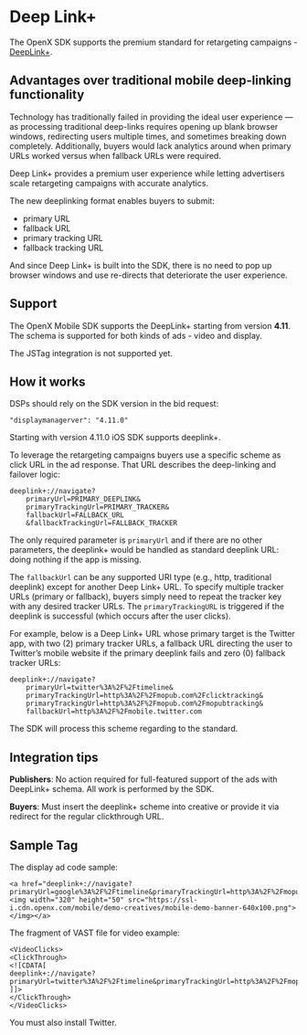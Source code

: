 # Deep Link+

The OpenX SDK supports the premium standard for retargeting campaigns - [DeepLink+](https://developers.mopub.com/dsps/ad-formats/deep-linking/).

## Advantages over traditional mobile deep-linking functionality

Technology has traditionally failed in providing the ideal user experience — as processing traditional deep-links requires opening up blank browser windows, redirecting users multiple times, and sometimes breaking down completely. Additionally, buyers would lack analytics around when primary URLs worked versus when fallback URLs were required.

Deep Link+ provides a premium user experience while letting advertisers scale retargeting campaigns with accurate analytics.

The new deeplinking format enables buyers to submit:

 * primary URL
 * fallback URL
 * primary tracking URL
 * fallback tracking URL

And since Deep Link+ is built into the SDK, there is no need to pop up browser windows and use re-directs that deteriorate the user experience.

## Support

The OpenX Mobile SDK supports the DeepLink+ starting from version **4.11**. The schema is supported for both kinds of ads - video and display.

The JSTag integration is not supported yet.


## How it works


DSPs should rely on the SDK version in the bid request:
```
"displaymanagerver": "4.11.0"
```

Starting with version 4.11.0 iOS SDK supports deeplink+.

To leverage the retargeting campaigns buyers use a specific scheme as click URL in the ad response. That URL describes the deep-linking and failover logic:

```
deeplink+://navigate?
    primaryUrl=PRIMARY_DEEPLINK&
    primaryTrackingUrl=PRIMARY_TRACKER&
    fallbackUrl=FALLBACK_URL
    &fallbackTrackingUrl=FALLBACK_TRACKER
```

The only required parameter is `primaryUrl` and if there are no other parameters, the deeplink+ would be handled as standard deeplink URL: doing nothing if the app is missing.

The `fallbackUrl` can be any supported URI type (e.g., http, traditional deeplink) except for another Deep Link+ URL. To specify multiple tracker URLs (primary or fallback), buyers simply need to repeat the tracker key with any desired tracker URLs. The `primaryTrackingURL` is triggered if the deeplink is successful (which occurs after the user clicks).

For example, below is a Deep Link+ URL whose primary target is the Twitter app, with two (2) primary tracker URLs, a fallback URL directing the user to Twitter’s mobile website if the primary deeplink fails and zero (0) fallback tracker URLs:

```
deeplink+://navigate?
    primaryUrl=twitter%3A%2F%2Ftimeline&
    primaryTrackingUrl=http%3A%2F%2Fmopub.com%2Fclicktracking&
    primaryTrackingUrl=http%3A%2F%2Fmopub.com%2Fmopubtracking&
    fallbackUrl=http%3A%2F%2Fmobile.twitter.com
```

The SDK will process this scheme regarding to the standard.

## Integration tips

**Publishers**: No action required for full-featured support of the ads with DeepLink+ schema. All work is performed by the SDK.

**Buyers**: Must insert the deeplink+ scheme into creative or provide it via redirect for the regular clickthrough URL.

## Sample Tag

The display ad code sample:

```
<a href="deeplink+://navigate?primaryUrl=google%3A%2F%2Ftimeline&primaryTrackingUrl=http%3A%2F%2Fmopub.com%2Fclicktracking&primaryTrackingUrl=http%3A%2F%2Fmopub.com%2Fmopubtracking&fallbackUrl=http%3A%2F%2Fmobile.twitter.com&fallbackTrackingUrl=http%3A%2F%2Fmopub.com%2Fmopubtrackingfallback"><img width="320" height="50" src="https://ssl-i.cdn.openx.com/mobile/demo-creatives/mobile-demo-banner-640x100.png"></img></a>
```

The fragment of VAST file for video example:

```
<VideoClicks>
<ClickThrough>
<![CDATA[
deeplink+://navigate?primaryUrl=twitter%3A%2F%2Ftimeline&primaryTrackingUrl=http%3A%2F%2Fmopub.com%2Fclicktracking&primaryTrackingUrl=http%3A%2F%2Fmopub.com%2Fmopubtracking&fallbackUrl=http%3A%2F%2Fmobile.twitter.com&fallbackTrackingUrl=http%3A%2F%2Fmopub.com%2Fmopubtrackingfallback
]]>
</ClickThrough>
</VideoClicks>
```

You must also install Twitter.

